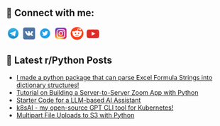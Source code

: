 ## 🔎 Connect with me:
[<img src="https://github.com/bullbesh/bullbesh/blob/main/images/Telegram.png" width="32" height="32" />](https://t.me/bullbesh)
[<img src="https://github.com/bullbesh/bullbesh/blob/main/images/VK.png" width="32" height="32" />](https://vk.com/bullbesh)
[<img src="https://github.com/bullbesh/bullbesh/blob/main/images/Twitter.png" width="32" height="32" />](https://twitter.com/bullbesh1)
[<img src="https://github.com/bullbesh/bullbesh/blob/main/images/Instagram.png" width="32" height="32" />](https://www.instagram.com/bullbesh)
[<img src="https://github.com/bullbesh/bullbesh/blob/main/images/Reddit.png" width="32" height="32" />](https://www.reddit.com/user/bullbesh)
[<img src="https://github.com/bullbesh/bullbesh/blob/main/images/YouTube.png" width="32" height="32" />](https://www.youtube.com/channel/UCtfjRs6uzgq5mfm8S06WTcg)

## 📕 Latest r/Python Posts
<!-- BLOG-POST-LIST:START -->
- [I made a python package that can parse Excel Formula Strings into dictionary structures!](https://www.reddit.com/r/Python/comments/1cipq2f/i_made_a_python_package_that_can_parse_excel/)
- [Tutorial on Building a Server-to-Server Zoom App with Python](https://www.reddit.com/r/Python/comments/1cinnql/tutorial_on_building_a_servertoserver_zoom_app/)
- [Starter Code for a LLM-based AI Assistant](https://www.reddit.com/r/Python/comments/1cinjg9/starter_code_for_a_llmbased_ai_assistant/)
- [k8sAI - my open-source GPT CLI tool for Kubernetes!](https://www.reddit.com/r/Python/comments/1cij4mp/k8sai_my_opensource_gpt_cli_tool_for_kubernetes/)
- [Multipart File Uploads to S3 with Python](https://www.reddit.com/r/Python/comments/1ciiim4/multipart_file_uploads_to_s3_with_python/)
<!-- BLOG-POST-LIST:END -->
